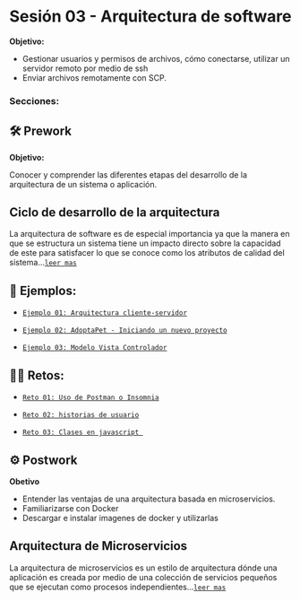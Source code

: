 # Sesión 03 -  Arquitectura de software

**Objetivo:**

- Gestionar usuarios y permisos de archivos, cómo conectarse, utilizar un servidor remoto por medio de ssh
- Enviar archivos remotamente con SCP.

### Secciones:

## :hammer_and_wrench: Prework

**Objetivo:**

Conocer y comprender las diferentes etapas del desarrollo de la arquitectura de un sistema o aplicación.

## Ciclo de desarrollo de la arquitectura

La arquitectura de software es de especial importancia ya que la manera en que se estructura un sistema tiene un impacto directo sobre la capacidad de este para satisfacer lo que se conoce como los atributos de calidad del sistema...[`leer mas`](Prework/#prework---ciclo-de-desarrollo-de-la-arquitectura)


## :page_facing_up: Ejemplos:


- [`Ejemplo 01: Arquitectura cliente-servidor`](Ejemplo-01/)

- [`Ejemplo 02: AdoptaPet - Iniciando un nuevo proyecto`](Ejemplo-02/)

- [`Ejemplo 03: Modelo Vista Controlador`](Ejemplo-03/)

## :man_technologist: Retos:

- [`Reto 01: Uso de Postman o Insomnia`](Reto-01/#reto-1)

- [`Reto 02: historias de usuario`](Reto-02/#reto-2)

- [`Reto 03: Clases en javascript `](Reto-03/#reto-3)

## :gear: Postwork

**Obetivo**

- Entender las ventajas de una arquitectura basada en microservicios.
- Familiarizarse con Docker
- Descargar e instalar imagenes de docker y utilizarlas

## Arquitectura de Microservicios

La arquitectura de microservicios es un estilo de arquitectura dónde una aplicación es creada por medio de una colección de servicios pequeños que se ejecutan como procesos independientes...[`leer mas`](Postwork/#postwork---arquitectura-de-microservicios)


